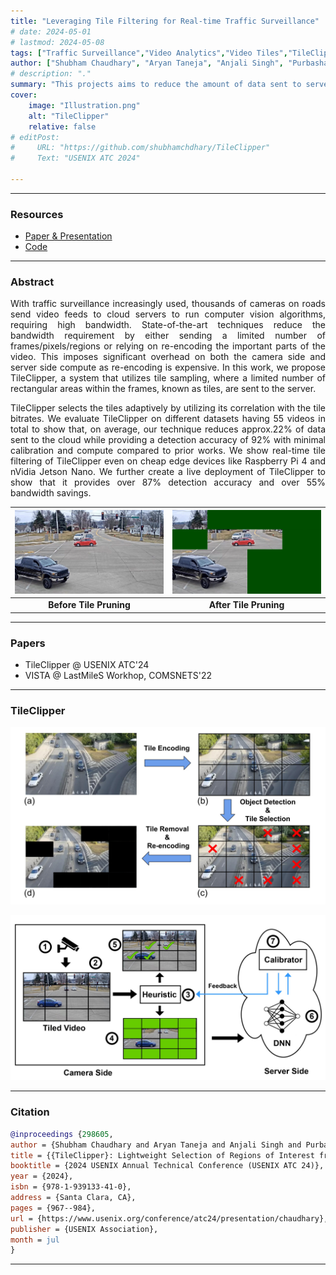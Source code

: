 ```yaml
---
title: "Leveraging Tile Filtering for Real-time Traffic Surveillance" 
# date: 2024-05-01
# lastmod: 2024-05-08
tags: ["Traffic Surveillance","Video Analytics","Video Tiles","TileClipper"]
author: ["Shubham Chaudhary", "Aryan Taneja", "Anjali Singh", "Purbasha Roy", "Sohum Sikdar", "Mukulika Maity", "Arani Bhattacharya"]
# description: "." 
summary: "This projects aims to reduce the amount of data sent to servers for video analytics using lightweight tile filtering." 
cover:
    image: "Illustration.png"
    alt: "TileClipper"
    relative: false
# editPost:
#     URL: "https://github.com/shubhamchdhary/TileClipper"
#     Text: "USENIX ATC 2024"

---
```


---

### Resources

+ [Paper & Presentation](https://www.usenix.org/conference/atc24/presentation/chaudhary)
+ [Code](https://github.com/shubhamchdhary/TileClipper)

---

### Abstract

<p align="justify"> With traffic surveillance increasingly used, thousands of cameras on roads send video feeds to cloud servers to run computer vision algorithms, requiring high bandwidth. State-of-the-art techniques reduce the bandwidth requirement by either sending a  limited number of frames/pixels/regions or relying on re-encoding the important parts of the video. This imposes significant overhead on both the camera side and server side compute as re-encoding is expensive.  In this work, we propose TileClipper, a system that utilizes tile sampling, where a limited number of rectangular areas within the frames, known as tiles, are sent to the server.</p>

<p align="justify">TileClipper selects the tiles adaptively by utilizing its correlation with the tile bitrates.
We evaluate TileClipper on different datasets having 55 videos in total to show that, on average, our technique reduces approx.22% of data sent to the cloud while providing a detection accuracy of 92% with minimal calibration and compute compared to prior works. We show real-time tile filtering of TileClipper even on cheap edge devices like Raspberry Pi 4 and nVidia Jetson Nano. We further create a live deployment of TileClipper to show that it provides over 87% detection accuracy and over 55% bandwidth savings.</p>

![Before Tile Pruning](UnremovedTileFrameSnip.png) | ![After Tile Pruning](tileRemovedFrameSnip1.png)
:--:| :--:
**Before Tile Pruning**| **After Tile Pruning**
---

### Papers
* TileClipper @ USENIX ATC'24
* VISTA @ LastMileS Workhop, COMSNETS'22

---

### TileClipper
![Pipeline Overview](Illustration.png)
<br>

![System Design](TileClipper.png)

---

### Citation

```BibTeX
@inproceedings {298605,
author = {Shubham Chaudhary and Aryan Taneja and Anjali Singh and Purbasha Roy and Sohum Sikdar and Mukulika Maity and Arani Bhattacharya},
title = {{TileClipper}: Lightweight Selection of Regions of Interest from Videos for Traffic Surveillance},
booktitle = {2024 USENIX Annual Technical Conference (USENIX ATC 24)},
year = {2024},
isbn = {978-1-939133-41-0},
address = {Santa Clara, CA},
pages = {967--984},
url = {https://www.usenix.org/conference/atc24/presentation/chaudhary},
publisher = {USENIX Association},
month = jul
}
```

---
